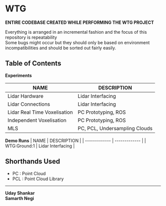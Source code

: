 # WTG
__ENTIRE CODEBASE CREATED WHILE PERFORMING THE WTG PROJECT__


Everything is arranged in an incremental fashion and the focus of this repository is repeatability<br/>
Some bugs might occur but they should only be based on environment incompatibilities and should be sorted out fairly easily. <br/>



## Table of Contents 

__Experiments__

| NAME  | DESCRIPTION |
| ------------- | ------------- |
| Lidar Hardware  | Lidar Interfacing  |
| Lidar Connections  | Lidar Interfacing  |
| Lidar Real Time Voxelisation  | PC Prototyping, ROS  |
| Independent Voxelisation  | PC Prototyping, ROS  |
| MLS  | PC, PCL, Undersampling Clouds  |


__Demo Runs__
| NAME  | DESCRIPTION |
| ------------- | ------------- |
| WTG:Ground:1  | Lidar Interfacing  |




## Shorthands Used

- PC : Point Cloud
- PCL : Point Cloud Library




---------------------------------------------------------------

__Uday Shankar__<br/>
__Samarth Negi__
